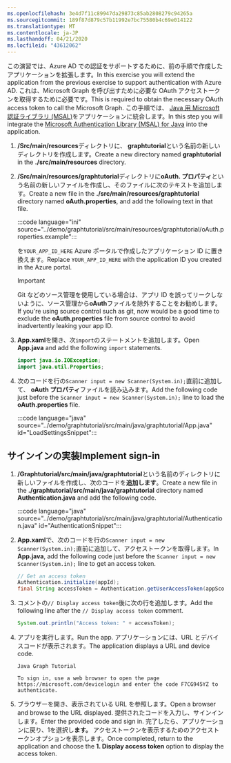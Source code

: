 ```yaml
---
ms.openlocfilehash: 3e4d7f11c89947da29873c85ab2808279c94265a
ms.sourcegitcommit: 189f87d879c57b11992e7bc75580b4c69e014122
ms.translationtype: MT
ms.contentlocale: ja-JP
ms.lasthandoff: 04/21/2020
ms.locfileid: "43612062"
---
```

<!-- markdownlint-disable MD002 MD041 -->

<span data-ttu-id="1c52e-101">この演習では、Azure AD での認証をサポートするために、前の手順で作成したアプリケーションを拡張します。</span><span class="sxs-lookup"><span data-stu-id="1c52e-101">In this exercise you will extend the application from the previous exercise to support authentication with Azure AD.</span></span> <span data-ttu-id="1c52e-102">これは、Microsoft Graph を呼び出すために必要な OAuth アクセストークンを取得するために必要です。</span><span class="sxs-lookup"><span data-stu-id="1c52e-102">This is required to obtain the necessary OAuth access token to call the Microsoft Graph.</span></span> <span data-ttu-id="1c52e-103">この手順では、 [Java 用 Microsoft 認証ライブラリ (MSAL)](https://github.com/AzureAD/microsoft-authentication-library-for-java)をアプリケーションに統合します。</span><span class="sxs-lookup"><span data-stu-id="1c52e-103">In this step you will integrate the [Microsoft Authentication Library (MSAL) for Java](https://github.com/AzureAD/microsoft-authentication-library-for-java) into the application.</span></span>

1. <span data-ttu-id="1c52e-104">**/Src/main/resources**ディレクトリに、 **graphtutorial**という名前の新しいディレクトリを作成します。</span><span class="sxs-lookup"><span data-stu-id="1c52e-104">Create a new directory named **graphtutorial** in the **./src/main/resources** directory.</span></span>

1. <span data-ttu-id="1c52e-105">**/Src/main/resources/graphtutorial**ディレクトリに**oAuth. プロパティ**という名前の新しいファイルを作成し、そのファイルに次のテキストを追加します。</span><span class="sxs-lookup"><span data-stu-id="1c52e-105">Create a new file in the **./src/main/resources/graphtutorial** directory named **oAuth.properties**, and add the following text in that file.</span></span>

    :::code language="ini" source="../demo/graphtutorial/src/main/resources/graphtutorial/oAuth.properties.example":::

    <span data-ttu-id="1c52e-106">を`YOUR_APP_ID_HERE` Azure ポータルで作成したアプリケーション ID に置き換えます。</span><span class="sxs-lookup"><span data-stu-id="1c52e-106">Replace `YOUR_APP_ID_HERE` with the application ID you created in the Azure portal.</span></span>

    > [!IMPORTANT]
    > <span data-ttu-id="1c52e-107">Git などのソース管理を使用している場合は、アプリ ID を誤ってリークしないように、ソース管理から**oAuth**ファイルを除外することをお勧めします。</span><span class="sxs-lookup"><span data-stu-id="1c52e-107">If you're using source control such as git, now would be a good time to exclude the **oAuth.properties** file from source control to avoid inadvertently leaking your app ID.</span></span>

1. <span data-ttu-id="1c52e-108">**App.xaml**を開き、次`import`のステートメントを追加します。</span><span class="sxs-lookup"><span data-stu-id="1c52e-108">Open **App.java** and add the following `import` statements.</span></span>

    ```java
    import java.io.IOException;
    import java.util.Properties;
    ```

1. <span data-ttu-id="1c52e-109">次のコードを行の`Scanner input = new Scanner(System.in);`直前に追加して、 **oAuth プロパティ**ファイルを読み込みます。</span><span class="sxs-lookup"><span data-stu-id="1c52e-109">Add the following code just before the `Scanner input = new Scanner(System.in);` line to load the **oAuth.properties** file.</span></span>

    :::code language="java" source="../demo/graphtutorial/src/main/java/graphtutorial/App.java" id="LoadSettingsSnippet":::

## <a name="implement-sign-in"></a><span data-ttu-id="1c52e-110">サインインの実装</span><span class="sxs-lookup"><span data-stu-id="1c52e-110">Implement sign-in</span></span>

1. <span data-ttu-id="1c52e-111">**/Graphtutorial/src/main/java/graphtutorial**という名前のディレクトリに新しいファイルを作成し、次のコードを**追加します**。</span><span class="sxs-lookup"><span data-stu-id="1c52e-111">Create a new file in the **./graphtutorial/src/main/java/graphtutorial** directory named **Authentication.java** and add the following code.</span></span>

    :::code language="java" source="../demo/graphtutorial/src/main/java/graphtutorial/Authentication.java" id="AuthenticationSnippet":::

1. <span data-ttu-id="1c52e-112">**App.xaml**で、次のコードを行の`Scanner input = new Scanner(System.in);`直前に追加して、アクセストークンを取得します。</span><span class="sxs-lookup"><span data-stu-id="1c52e-112">In **App.java**, add the following code just before the `Scanner input = new Scanner(System.in);` line to get an access token.</span></span>

    ```java
    // Get an access token
    Authentication.initialize(appId);
    final String accessToken = Authentication.getUserAccessToken(appScopes);
    ```

1. <span data-ttu-id="1c52e-113">コメントの`// Display access token`後に次の行を追加します。</span><span class="sxs-lookup"><span data-stu-id="1c52e-113">Add the following line after the `// Display access token` comment.</span></span>

    ```java
    System.out.println("Access token: " + accessToken);
    ```

1. <span data-ttu-id="1c52e-114">アプリを実行します。</span><span class="sxs-lookup"><span data-stu-id="1c52e-114">Run the app.</span></span> <span data-ttu-id="1c52e-115">アプリケーションには、URL とデバイスコードが表示されます。</span><span class="sxs-lookup"><span data-stu-id="1c52e-115">The application displays a URL and device code.</span></span>

    ```Shell
    Java Graph Tutorial

    To sign in, use a web browser to open the page https://microsoft.com/devicelogin and enter the code F7CG945YZ to authenticate.
    ```

1. <span data-ttu-id="1c52e-116">ブラウザーを開き、表示されている URL を参照します。</span><span class="sxs-lookup"><span data-stu-id="1c52e-116">Open a browser and browse to the URL displayed.</span></span> <span data-ttu-id="1c52e-117">提供されたコードを入力し、サインインします。</span><span class="sxs-lookup"><span data-stu-id="1c52e-117">Enter the provided code and sign in.</span></span> <span data-ttu-id="1c52e-118">完了したら、アプリケーションに戻り、1を選択し**ます。** アクセストークンを表示するためのアクセストークンオプションを表示します。</span><span class="sxs-lookup"><span data-stu-id="1c52e-118">Once completed, return to the application and choose the **1. Display access token** option to display the access token.</span></span>
